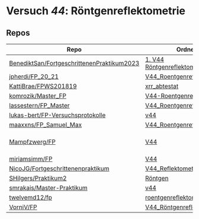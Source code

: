 # Versuch *44*: Röntgenreflektometrie

## Repos

|                                              Repo                                              |                                                                                Ordner                                                                                 |                                                                                                                                                                                                                                                                             PDFs                                                                                                                                                                                                                                                                              |
|------------------------------------------------------------------------------------------------|-----------------------------------------------------------------------------------------------------------------------------------------------------------------------|---------------------------------------------------------------------------------------------------------------------------------------------------------------------------------------------------------------------------------------------------------------------------------------------------------------------------------------------------------------------------------------------------------------------------------------------------------------------------------------------------------------------------------------------------------------|
|[BenediktSan/FortgeschrittenenPraktikum2023](../repo/BenediktSan/FortgeschrittenenPraktikum2023)|[1. V44 Röntgenreflektometrie](https://github.com/BenediktSan/FortgeschrittenenPraktikum2023/tree/main/Versuche%20Semester%20VII/1.%20V44%20R%C3%B6ntgenreflektometrie)|[V44.pdf](https://docs.google.com/viewer?url=https://raw.githubusercontent.com/BenediktSan/FortgeschrittenenPraktikum2023/main/Versuche%20Semester%20VII/1.%20V44%20R%C3%B6ntgenreflektometrie/V44.pdf)                                                                                                                                                                                                                                                                                                                                                        |
|[jpherdi/FP_20_21](../repo/jpherdi/FP_20_21)                                                    |[V44_Roentgenreflektometrie](https://github.com/jpherdi/FP_20_21/tree/master/V44_Roentgenreflektometrie)                                                               |–                                                                                                                                                                                                                                                                                                                                                                                                                                                                                                                                                              |
|[KattiBrae/FPWS201819](../repo/KattiBrae/FPWS201819)                                            |[xrr_abtestat](https://github.com/KattiBrae/FPWS201819/tree/master/MA_FP/xrr_abtestat)                                                                                 |–                                                                                                                                                                                                                                                                                                                                                                                                                                                                                                                                                              |
|[komrozik/Master_FP](../repo/komrozik/Master_FP)                                                |[V44-Roentgenreflektometrie](https://github.com/komrozik/Master_FP/tree/main/V44-Roentgenreflektometrie)                                                               |–                                                                                                                                                                                                                                                                                                                                                                                                                                                                                                                                                              |
|[lassestern/FP_Master](../repo/lassestern/FP_Master)                                            |[V44_Roentgenreflektometrie](https://github.com/lassestern/FP_Master/tree/main/V44_Roentgenreflektometrie)                                                             |–                                                                                                                                                                                                                                                                                                                                                                                                                                                                                                                                                              |
|[lukas-bert/FP-Versuchsprotokolle](../repo/lukas-bert/FP-Versuchsprotokolle)                    |[v44](https://github.com/lukas-bert/FP-Versuchsprotokolle/tree/main/v44)                                                                                               |[v44.pdf](https://docs.google.com/viewer?url=https://raw.githubusercontent.com/lukas-bert/FP-Versuchsprotokolle/main/v44/v44.pdf)                                                                                                                                                                                                                                                                                                                                                                                                                              |
|[maaxxns/FP_Samuel_Max](../repo/maaxxns/FP_Samuel_Max)                                          |[V44_Roentgenreflektrometrie](https://github.com/maaxxns/FP_Samuel_Max/tree/main/V44_Roentgenreflektrometrie)                                                          |–                                                                                                                                                                                                                                                                                                                                                                                                                                                                                                                                                              |
|[Mampfzwerg/FP](../repo/Mampfzwerg/FP)                                                          |[V44](https://github.com/Mampfzwerg/FP/tree/master/V44)                                                                                                                |[V44_Sara_Krieg_Marek_Karzel.pdf](https://docs.google.com/viewer?url=https://raw.githubusercontent.com/Mampfzwerg/FP/master/V44/latex-template/V44_Sara_Krieg_Marek_Karzel.pdf)<br/>[V44_Sara_Krieg_Marek_Karzel_2.pdf](https://docs.google.com/viewer?url=https://raw.githubusercontent.com/Mampfzwerg/FP/master/V44/latex-template/V44_Sara_Krieg_Marek_Karzel_2.pdf)<br/>[V44_Sara_Krieg_Marek_Karzel_3.pdf](https://docs.google.com/viewer?url=https://raw.githubusercontent.com/Mampfzwerg/FP/master/V44/latex-template/V44_Sara_Krieg_Marek_Karzel_3.pdf)|
|[miriamsimm/FP](../repo/miriamsimm/FP)                                                          |[V44](https://github.com/miriamsimm/FP/tree/main/V44)                                                                                                                  |–                                                                                                                                                                                                                                                                                                                                                                                                                                                                                                                                                              |
|[NicoJG/Fortgeschrittenenpraktikum](../repo/NicoJG/Fortgeschrittenenpraktikum)                  |[V44_Reflektometrie](https://github.com/NicoJG/Fortgeschrittenenpraktikum/tree/master/V44_Reflektometrie)                                                              |[V44_Abgabe.pdf](https://docs.google.com/viewer?url=https://raw.githubusercontent.com/NicoJG/Fortgeschrittenenpraktikum/master/V44_Reflektometrie/V44_Abgabe.pdf)                                                                                                                                                                                                                                                                                                                                                                                              |
|[SHilgers/Praktikum2](../repo/SHilgers/Praktikum2)                                              |[Röntgen](https://github.com/SHilgers/Praktikum2/tree/master/R%C3%B6ntgen)                                                                                             |–                                                                                                                                                                                                                                                                                                                                                                                                                                                                                                                                                              |
|[smrakais/Master-Praktikum](../repo/smrakais/Master-Praktikum)                                  |[v44](https://github.com/smrakais/Master-Praktikum/tree/main/v44)                                                                                                      |–                                                                                                                                                                                                                                                                                                                                                                                                                                                                                                                                                              |
|[twelvemd12/fp](../repo/twelvemd12/fp)                                                          |[roentgenreflektometrie](https://github.com/THEMayo12/fp/tree/master/versuche/roentgenreflektometrie)                                                                  |–                                                                                                                                                                                                                                                                                                                                                                                                                                                                                                                                                              |
|[VorniV/FP](../repo/VorniV/FP)                                                                  |[V44_Röntgenreflektometrie](https://github.com/VorniV/FP/tree/main/V44_R%C3%B6ntgenreflektometrie)                                                                     |[main.pdf](https://docs.google.com/viewer?url=https://raw.githubusercontent.com/VorniV/FP/main/V44_R%C3%B6ntgenreflektometrie/main.pdf)                                                                                                                                                                                                                                                                                                                                                                                                                        |
